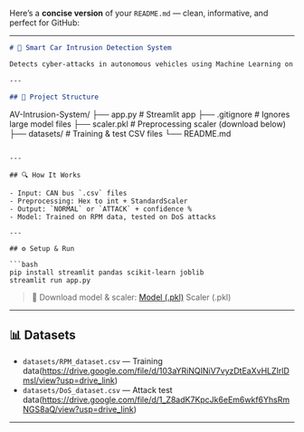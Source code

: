 Here’s a **concise version** of your `README.md` — clean, informative, and perfect for GitHub:

---

```markdown
# 🚗 Smart Car Intrusion Detection System

Detects cyber-attacks in autonomous vehicles using Machine Learning on CAN bus data. Built with a trained Random Forest model and deployed via Streamlit.

---

## 📁 Project Structure

```

AV-Intrusion-System/
├── app.py              # Streamlit app
├── .gitignore          # Ignores large model files
├── scaler.pkl          # Preprocessing scaler (download below)
├── datasets/           # Training & test CSV files
└── README.md

````

---

## 🔍 How It Works

- Input: CAN bus `.csv` files
- Preprocessing: Hex to int + StandardScaler
- Output: `NORMAL` or `ATTACK` + confidence %
- Model: Trained on RPM data, tested on DoS attacks

---

## ⚙️ Setup & Run

```bash
pip install streamlit pandas scikit-learn joblib
streamlit run app.py
````

> 🔽 Download model & scaler:
> [Model (.pkl)](https://drive.google.com/file/d/1cBlwF8Jku_PRHzbaG-TaIoPEB5b0UIsL/view?usp=drive_link)
> Scaler (.pkl)

---

## 📊 Datasets

* `datasets/RPM_dataset.csv` — Training data(https://drive.google.com/file/d/103aYRiNQINiV7vyzDtEaXvHLZIrlDmsl/view?usp=drive_link)
* `datasets/DoS_dataset.csv` — Attack test data(https://drive.google.com/file/d/1_Z8adK7KpcJk6eEm6wkf6YhsRmNGS8aQ/view?usp=drive_link)


---

